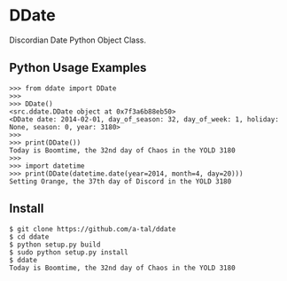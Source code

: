 DDate
=====

Discordian Date Python Object Class.


Python Usage Examples
---------------------

    >>> from ddate import DDate
    >>>
    >>> DDate()
    <src.ddate.DDate object at 0x7f3a6b88eb50>
    <DDate date: 2014-02-01, day_of_season: 32, day_of_week: 1, holiday: None, season: 0, year: 3180>
    >>>
    >>> print(DDate())
    Today is Boomtime, the 32nd day of Chaos in the YOLD 3180
    >>>
    >>> import datetime
    >>> print(DDate(datetime.date(year=2014, month=4, day=20)))
    Setting Orange, the 37th day of Discord in the YOLD 3180


Install
-------

    $ git clone https://github.com/a-tal/ddate
    $ cd ddate
    $ python setup.py build
    $ sudo python setup.py install
    $ ddate
    Today is Boomtime, the 32nd day of Chaos in the YOLD 3180
